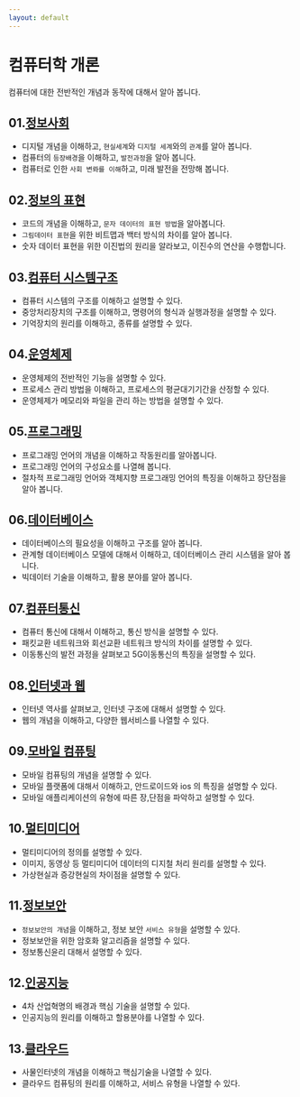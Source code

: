 ```yaml
---
layout: default
---
```

# 컴퓨터학 개론
컴퓨터에 대한 전반적인 개념과 동작에 대해서 알아 봅니다.

    
## 01.[정보사회](infomation)
* 디지털 개념을 이해하고, `현실세계`와 `디지털 세계`와의 `관계`를 알아 봅니다.
* 컴퓨터의 `등장배경`을 이해하고, `발전과정`을 알아 봅니다.
* 컴퓨터로 인한 `사회 변롸를 이해`하고, 미래 발전을 전망해 봅니다.

  
## 02.[정보의 표현](digital)
* 코드의 개념을 이해하고, `문자 데이터의 표현 방법`을 알아봅니다.
* `그림데이터 표현`을 위한 비트맵과 백터 방식의 차이를 알아 봅니다.
* 숫자 데이터 표현을 위한 이진법의 원리을 알라보고, 이진수의 연산을 수행합니다.

  
## 03.[컴퓨터 시스템구조](structure)
* 컴퓨터 시스템의 구조를 이해하고 설명할 수 있다.
* 중앙처리장치의 구조를 이해하고, 명령어의 형식과 실행과정을 설명할 수 있다.
* 기억장치의 원리를 이해하고, 종류를 설명할 수 있다.

  
## 04.[운영체제](operating)
* 운영체제의 전반적인 기능을 설명할 수 있다.
* 프로세스 관리 방법을 이해하고, 프로세스의 평균대기기간을 산정할 수 있다.
* 운영체제가 메모리와 파일을 관리 하는 방법을 설명할 수 있다.

  
## 05.[프로그래밍](programing)
* 프로그래밍 언어의 개념을 이해하고 작동원리를 알아봅니다.
* 프로그래밍 언어의 구성요소를 나열해 봅니다.
* 절차적 프로그래밍 언어와 객체지향 프로그래밍 언어의 특징을 이해하고 장단점을 알아 봅니다.

  
## 06.[데이터베이스](database)
* 데이터베이스의 필요성을 이해하고 구조를 알아 봅니다.
* 관계형 데이터베이스 모델에 대해서 이해하고, 데이터베이스 관리 시스템을 알아 봅니다.
* 빅데이터 기술을 이해하고, 활용 분야를 알아 봅니다.

  
## 07.[컴퓨터통신](comunication)
* 컴퓨터 통신에 대해서 이해하고, 통신 방식을 설명할 수 있다.
* 패킷교환 네트워크와 회선교환 네트워크 방식의 차이를 설명할 수 있다.
* 이동통신의 발전 과정을 살펴보고 5G이동통신의 특징을 설명할 수 있다.

  
## 08.[인터넷과 웹](web)
* 인터넷 역사를 살펴보고, 인터넷 구조에 대해서 설명할 수 있다.
* 웹의 개념을 이해하고, 다양한 웹서비스를 나열할 수 있다.

  
## 09.[모바일 컴퓨팅](mobile)
* 모바일 컴퓨팅의 개념을 설명할 수 있다.
* 모바일 플랫폼에 대해서 이해하고, 안드로이드와 ios 의 특징을 설명할 수 있다.
* 모바일 애플리케이션의 유형에 따른 장,단점을 파악하고 설명할 수 있다.

  
## 10.[멀티미디어](multimedia)
* 멀티미디어의 정의를 설명할 수 있다.
* 이미지, 동영상 등 멀티미디어 데이터의 디지철 처리 원리를 설명할 수 있다.
* 가상현실과 증강현실의 차이점을 설명할 수 있다.

  
## 11.[정보보안](security)
* `정보보안의 개념`을 이해하고, 정보 보안 `서비스 유형`을 설명할 수 있다.
* 정보보안을 위한 암호화 알고리즘을 설명할 수 있다.
* 정보통신윤리 대해서 설명할 수 있다.

  
## 12.[인공지능](ai)
* 4차 산업혁명의 배경과 핵심 기술을 설명할 수 있다.
* 인공지능의 원리를 이해하고 할용분야를 나열할 수 있다.

  
## 13.[클라우드](cloud)
* 사물인터넷의 개념을 이해하고 핵심기술을 나열할 수 있다.
* 클라우드 컴퓨팅의 원리를 이해하고, 서비스 유형을 나열할 수 있다.
